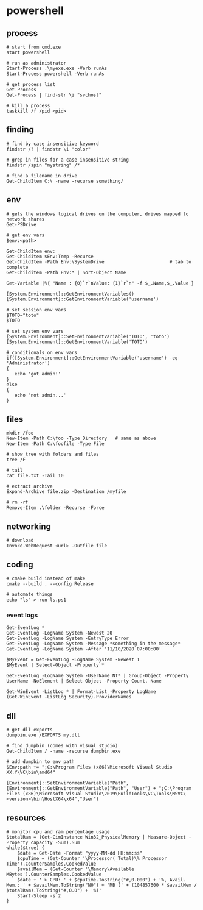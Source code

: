 # powershell

## process

    # start from cmd.exe
    start powershell

    # run as administrator
    Start-Process .\myexe.exe -Verb runAs
    Start-Process powershell -Verb runAs

    # get process list
    Get-Process
    Get-Process | find-str \i "svchost"

    # kill a process
    taskkill /f /pid <pid>

## finding

    # find by case insensitive keyword
    findstr /? | findstr \i "color"

    # grep in files for a case insensitive string
    findstr /spin "mystring" /*

    # find a filename in drive
    Get-ChildItem C:\ -name -recurse something/

## env

    # gets the windows logical drives on the computer, drives mapped to network shares
    Get-PSDrive

    # get env vars
    $env:<path>

    Get-ChildItem env:
    Get-Childitem $Env:Temp -Recurse
    Get-ChildItem -Path Env:\SystemDrive                        # tab to complete
    Get-Childitem -Path Env:* | Sort-Object Name

    Get-Variable |%{ "Name : {0}`r`nValue: {1}`r`n" -f $_.Name,$_.Value }

    [System.Environment]::GetEnvironmentVariables()
    [System.Environment]::GetEnvironmentVariable('username')

    # set session env vars
    $TOTO="toto"
    $TOTO

    # set system env vars
    [System.Environment]::SetEnvironmentVariable('TOTO', 'toto')
    [System.Environment]::GetEnvironmentVariable('TOTO')

    # conditionals on env vars
    if([System.Environment]::GetEnvironmentVariable('username') -eq 'Administrator')
    {
       echo 'got admin!'
    }
    else
    {
       echo 'not admin...'
    }

## files

    mkdir /foo
    New-Item -Path C:\foo -Type Directory   # same as above
    New-Item -Path C:\foofile -Type File

    # show tree with folders and files
    tree /F

    # tail
    cat file.txt -Tail 10

    # extract archive
    Expand-Archive file.zip -Destination /myfile

    # rm -rf
    Remove-Item .\folder -Recurse -Force

## networking

    # download
    Invoke-WebRequest <url> -Outfile file

## coding

    # cmake build instead of make
    cmake --build . --config Release

    # automate things
    echo "ls" > run-ls.ps1

### event logs

    Get-EventLog *
    Get-EventLog -LogName System -Newest 20
    Get-EventLog -LogName System -EntryType Error
    Get-EventLog -LogName System -Message *something in the message*
    Get-EventLog -LogName System -After '11/10/2020 07:00:00'

    $MyEvent = Get-EventLog -LogName System -Newest 1
    $MyEvent | Select-Object -Property *

    Get-EventLog -LogName System -UserName NT* | Group-Object -Property UserName -NoElement | Select-Object -Property Count, Name

    Get-WinEvent -ListLog * | Format-List -Property LogName
    (Get-WinEvent -ListLog Security).ProviderNames

## dll

    # get dll exports
    dumpbin.exe /EXPORTS my.dll

    # find dumpbin (comes with visual studio)
    Get-ChildItem / -name -recurse dumpbin.exe

    # add dumpbin to env path
    $Env:path += ";C:\Program Files (x86)\Microsoft Visual Studio XX.Y\VC\bin\amd64"

    [Environment]::SetEnvironmentVariable("Path",[Environment]::GetEnvironmentVariable("Path", "User") + ";C:\Program Files (x86)\Microsoft Visual Studio\2019\BuildTools\VC\Tools\MSVC\<version>\bin\HostX64\x64","User")

## resources

    # monitor cpu and ram percentage usage
    $totalRam = (Get-CimInstance Win32_PhysicalMemory | Measure-Object -Property capacity -Sum).Sum
    while($true) {
        $date = Get-Date -Format "yyyy-MM-dd HH:mm:ss"
        $cpuTime = (Get-Counter '\Processor(_Total)\% Processor Time').CounterSamples.CookedValue
        $availMem = (Get-Counter '\Memory\Available MBytes').CounterSamples.CookedValue
        $date + ' > CPU: ' + $cpuTime.ToString("#,0.000") + '%, Avail. Mem.: ' + $availMem.ToString("N0") + 'MB (' + (104857600 * $availMem / $totalRam).ToString("#,0.0") + '%)'
        Start-Sleep -s 2
    }
